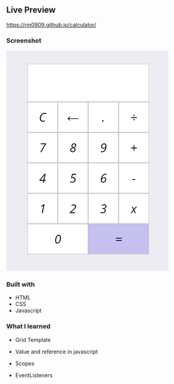 ## Live Preview

https://rm0909.github.io/calculator/

### Screenshot

![](./screenshot/Screenshot.png)

### Built with
- HTML
- CSS
- Javascript

### What I learned

- Grid Template

- Value and reference in javascript

- Scopes

- EventListeners


